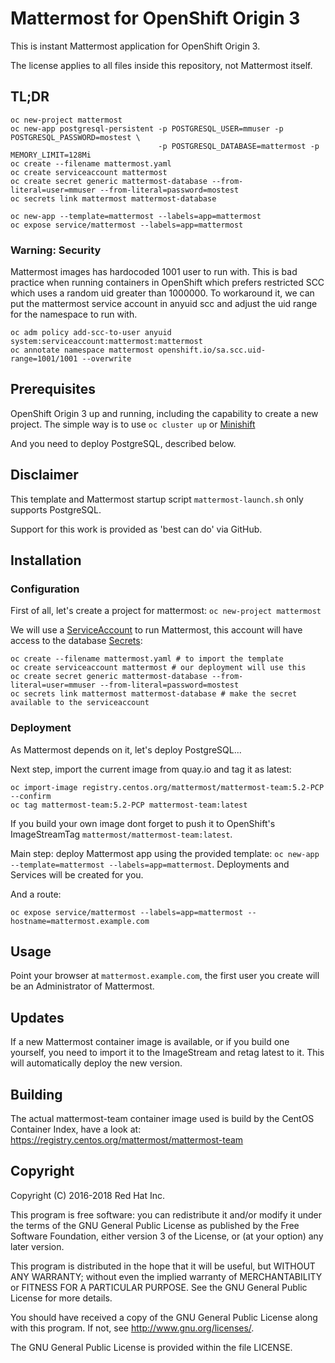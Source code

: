 # Mattermost for OpenShift Origin 3

This is instant Mattermost application for OpenShift Origin 3.

The license applies to all files inside this repository, not Mattermost itself.

## TL;DR
```
oc new-project mattermost
oc new-app postgresql-persistent -p POSTGRESQL_USER=mmuser -p POSTGRESQL_PASSWORD=mostest \
                                 -p POSTGRESQL_DATABASE=mattermost -p MEMORY_LIMIT=128Mi
oc create --filename mattermost.yaml
oc create serviceaccount mattermost
oc create secret generic mattermost-database --from-literal=user=mmuser --from-literal=password=mostest
oc secrets link mattermost mattermost-database

oc new-app --template=mattermost --labels=app=mattermost
oc expose service/mattermost --labels=app=mattermost

```

### Warning: Security
Mattermost images has hardocoded 1001 user to run with. This is bad practice when running containers in OpenShift which prefers restricted SCC which uses a random uid greater than 1000000.
To workaround it, we can put the mattermost service account in anyuid scc and adjust the uid range for the namespace to run with.

```
oc adm policy add-scc-to-user anyuid system:serviceaccount:mattermost:mattermost
oc annotate namespace mattermost openshift.io/sa.scc.uid-range=1001/1001 --overwrite
```


## Prerequisites

OpenShift Origin 3 up and running, including the capability to create a new project. The simple way is to use `oc cluster up` or [Minishift](https://docs.okd.io/latest/minishift/getting-started/installing.html)

And you need to deploy PostgreSQL, described below.

## Disclaimer

This template and Mattermost startup script `mattermost-launch.sh` only supports PostgreSQL.

Support for this work is provided as 'best can do' via GitHub.

## Installation

### Configuration

First of all, let's create a project for mattermost: `oc new-project mattermost`

We will use a [ServiceAccount](https://docs.okd.io/3.10/dev_guide/service_accounts.html) to run Mattermost, this account will have access to the database [Secrets](https://docs.okd.io/3.10/dev_guide/secrets.html):

```
oc create --filename mattermost.yaml # to import the template
oc create serviceaccount mattermost # our deployment will use this
oc create secret generic mattermost-database --from-literal=user=mmuser --from-literal=password=mostest
oc secrets link mattermost mattermost-database # make the secret available to the serviceaccount
```

### Deployment

As Mattermost depends on it, let's deploy PostgreSQL... 

Next step, import the current image from quay.io and tag it as latest:

```
oc import-image registry.centos.org/mattermost/mattermost-team:5.2-PCP --confirm
oc tag mattermost-team:5.2-PCP mattermost-team:latest
```

If you build your own image dont forget to push it to OpenShift's ImageStreamTag `mattermost/mattermost-team:latest`.

Main step: deploy Mattermost app using the provided template: `oc new-app --template=mattermost --labels=app=mattermost`. Deployments and Services will be created for you.

And a route:

`oc expose service/mattermost --labels=app=mattermost --hostname=mattermost.example.com`

## Usage

Point your browser at `mattermost.example.com`, the first user you create will
be an Administrator of Mattermost.

## Updates

If a new Mattermost container image is available, or if you build one yourself, you need to import it to the ImageStream and retag latest to it. This will automatically deploy the new version.

## Building

The actual mattermost-team container image used is build by the CentOS Container Index, have a look at: https://registry.centos.org/mattermost/mattermost-team

## Copyright

Copyright (C) 2016-2018 Red Hat Inc.

This program is free software: you can redistribute it and/or modify
it under the terms of the GNU General Public License as published by
the Free Software Foundation, either version 3 of the License, or
(at your option) any later version.

This program is distributed in the hope that it will be useful,
but WITHOUT ANY WARRANTY; without even the implied warranty of
MERCHANTABILITY or FITNESS FOR A PARTICULAR PURPOSE. See the
GNU General Public License for more details.

You should have received a copy of the GNU General Public License
along with this program. If not, see <http://www.gnu.org/licenses/>.

The GNU General Public License is provided within the file LICENSE.
